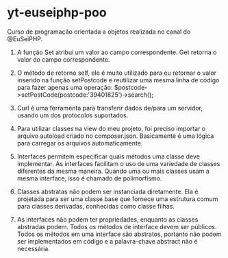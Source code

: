 # yt-euseiphp-poo
Curso de programação orientada a objetos realizada no canal do @EuSeiPHP.


1. A função Set atribui um valor ao campo correspondente. Get retorna o valor do campo correspondente.

2. O método de retorno self, ele é muito utilizado para eu retornar o valor inserido na função setPostcode e reutilizar uma mesma linha de código para fazer apenas uma operação: $postcode->setPostCode(postcode:'39401825')->search();

3. Curl é uma ferramenta para transferir dados de/para um servidor, usando um dos protocolos suportados.

4. Para utilizar classes na view do meu projeto, foi preciso importar o arquivo autoload criado no composer.json. Basicamente é uma lógica para carregar os arquivos automaticamente.

5. Interfaces permitem especificar quais métodos uma classe deve implementar. As interfaces facilitam o uso de uma variedade de classes diferentes da mesma maneira. Quando uma ou mais classes usam a mesma interface, isso é chamado de polimorfismo.

6. Classes abstratas não podem ser instanciada diretamente. Ela é projetada para ser uma classe base que fornece uma estrutura comum para classes derivadas, conhecidas como classe filhas. 

7. As interfaces não podem ter propriedades, enquanto as classes abstradas podem. Todos os métodos de interface devem ser públicos. Todos os métodos em uma interface são abstratos, portanto não podem ser implementados em código e a palavra-chave abstract não é necessária.